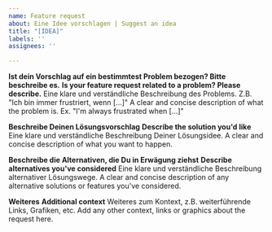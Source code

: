 ```yaml
---
name: Feature request
about: Eine Idee vorschlagen | Suggest an idea
title: "[IDEA]"
labels: ''
assignees: ''

---
```


**Ist dein Vorschlag auf ein bestimmtest Problem bezogen? Bitte beschreibe es.**
**Is your feature request related to a problem? Please describe.**
Eine klare und verständliche Beschreibung des Problems. Z.B. "Ich bin immer frustriert, wenn [...]"
A clear and concise description of what the problem is. Ex. "I'm always frustrated when [...]"

**Beschreibe Deinen Lösungsvorschlag**
**Describe the solution you'd like**
Eine klare und verständliche Beschreibung Deiner Lösungsidee.
A clear and concise description of what you want to happen.

**Beschreibe die Alternativen, die Du in Erwägung ziehst**
**Describe alternatives you've considered**
Eine klare und verständliche Beschreibung alternativer Lösungswege.
A clear and concise description of any alternative solutions or features you've considered.

**Weiteres**
**Additional context**
Weiteres zum Kontext, z.B. weiterführende Links, Grafiken, etc.
Add any other context, links or graphics about the request here.
